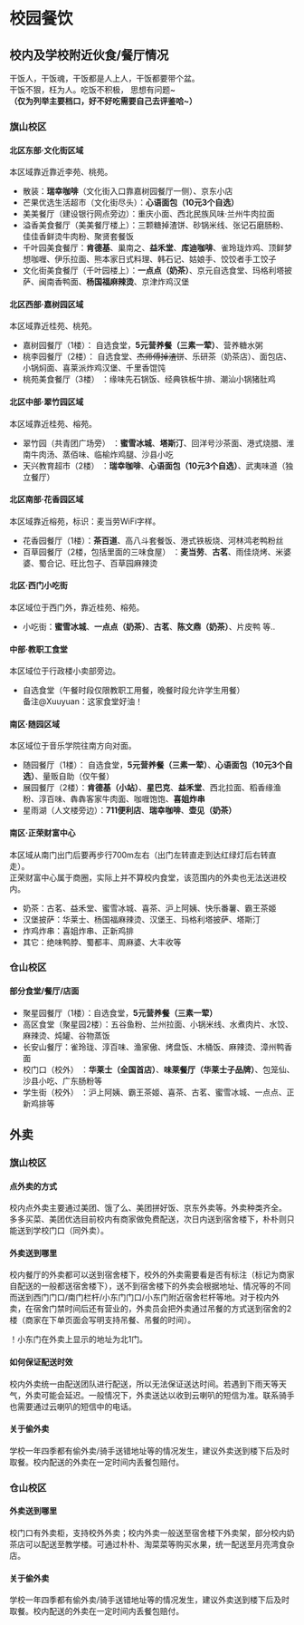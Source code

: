 # 校园餐饮
## 校内及学校附近伙食/餐厅情况
干饭人，干饭魂，干饭都是人上人，干饭都要带个盆。  
干饭不狠，枉为人。吃饭不积极， 思想有问题~  
**（仅为列举主要档口，好不好吃需要自己去评鉴哈~）**

### 旗山校区
#### 北区东部·文化街区域
本区域靠近靠近李苑、桃苑。

- 散装：**瑞幸咖啡**（文化街入口靠嘉树园餐厅一侧）、京东小店
- 芒果优选生活超市（文化街尽头）：**心语面包（10元3个自选）**
- 美美餐厅（建设银行网点旁边）：重庆小面、西北民族风味·兰州牛肉拉面
- 溢香美食餐厅（美美餐厅楼上）：三颗糖掉渣饼、砂锅米线、张记石磨肠粉、佳佳香鲜烫牛肉粉、聚贤套餐饭
- 千叶园美食餐厅：**肯德基**、巢南之、**益禾堂**、**库迪咖啡**、雀玲珑炸鸡、顶鲜梦想咖喱、伊乐拉面、熊本家日式料理、韩石记、姑娘手、饺饺者手工饺子
- 文化街美食餐厅（千叶园楼上）：**一点点（奶茶）**、京元自选食堂、玛格利塔披萨、闽南香鸭面、**杨国福麻辣烫**、京津炸鸡汉堡

#### 北区西部·嘉树园区域
本区域靠近桂苑、桃苑。

- 嘉树园餐厅（1楼）： 自选食堂，**5元营养餐（三素一荤）**、营养糖水粥
- 桃李园餐厅（2楼）： 自选食堂、<del>杰师傅掉渣饼</del>、乐研茶（奶茶店）、面包店、小锅焖面、喜莱派炸鸡汉堡、千里香馄饨
- 桃苑美食餐厅（3楼） ：缘味先石锅饭、经典铁板牛排、潮汕小锅猪肚鸡

#### 北区中部·翠竹园区域
本区域靠近桂苑、榕苑。

- 翠竹园（共青团广场旁） ：**蜜雪冰城**、**塔斯汀**、回洋号沙茶面、港式烧腊、淮南牛肉汤、蒸佰味、临榆炸鸡腿、沙县小吃
- 天兴教育超市（2楼） ：**瑞幸咖啡**、**心语面包（10元3个自选）**、武夷味道（独立餐厅）

#### 北区南部·花香园区域
本区域靠近榕苑，标识：麦当劳WiFi字样。

- 花香园餐厅（1楼）：**茶百道**、高八斗套餐饭、港式铁板烧、河林鸿老鸭粉丝
- 百草园餐厅（2楼，包括里面的三味食屋） ：**麦当劳**、**古茗**、雨佳烧烤、米婆婆、蜀合记、旺比包子、百草园麻辣烫

#### 北区·西门小吃街
本区域位于西门外，靠近桂苑、榕苑。

- 小吃街：**蜜雪冰城**、**一点点（奶茶）**、**古茗**、**陈文鼎（奶茶）**、片皮鸭 等..

#### 中部·教职工食堂
本区域位于行政楼小卖部旁边。

- 自选食堂（午餐时段仅限教职工用餐，晚餐时段允许学生用餐）  
备注@Xuuyuan：这家食堂好油！

#### 南区·随园区域
本区域位于音乐学院往南方向对面。

- 随园餐厅（1楼）： 自选食堂，**5元营养餐（三素一荤）**、**心语面包（10元3个自选）**、量贩自助（仅午餐）
- 展园餐厅（2楼）：**肯德基（小站）**、**星巴克**、**益禾堂**、西北拉面、稻香缘渔粉、淳百味、犇犇客家牛肉面、咖喱饱饱、**喜姐炸串**
- 星雨湖（人文楼旁边）：**711便利店**、**瑞幸咖啡**、**壶见（奶茶）**

#### 南区·正荣财富中心
本区域从南门出门后要再步行700m左右（出门左转直走到达红绿灯后右转直走）。  
正荣财富中心属于商圈，实际上并不算校内食堂，该范围内的外卖也无法送进校内。

- 奶茶：古茗、益禾堂、蜜雪冰城、喜茶、沪上阿姨、快乐番薯、霸王茶姬
- 汉堡披萨：华莱士、杨国福麻辣烫、汉堡王、玛格利塔披萨、塔斯汀
- 炸鸡炸串：喜姐炸串、正新鸡排
- 其它：绝味鸭脖、蜀都丰、周麻婆、大丰收等

### 仓山校区
#### 部分食堂/餐厅/店面
- 聚星园餐厅（1楼）：自选食堂，**5元营养餐（三素一荤）**
- 高区食堂（聚星园2楼）：五谷鱼粉、兰州拉面、小锅米线、水煮肉片、水饺、麻辣烫、炖罐、谷物蒸饭
- 长安山餐厅：雀玲珑、淳百味、渔家傲、烤盘饭、木桶饭、麻辣烫、漳州鸭香面
- 校门口（校外） ：**华莱士（全国首店）**、**味莱餐厅（华莱士子品牌）**、包笼仙、沙县小吃、广东肠粉等
- 学生街（校外） ：沪上阿姨、霸王茶姬、喜茶、古茗、蜜雪冰城、一点点、正新鸡排等

## 外卖
### 旗山校区
#### 点外卖的方式
校内点外卖主要通过美团、饿了么、美团拼好饭、京东外卖等。外卖种类齐全。  
多多买菜、美团优选目前校内有商家做免费配送，次日内送到宿舍楼下，朴朴则只能送到学校门口（同外卖）。

#### 外卖送到哪里
校内餐厅的外卖都可以送到宿舍楼下，校外的外卖需要看是否有标注（标记为商家自配送的一般都送宿舍楼下），送不到宿舍楼下的外卖会根据地址、情况等的不同而送到西门门口/南门栏杆/小东门门口/小东门附近宿舍栏杆等地。对于校内外卖，在宿舍门禁时间后还有营业的，外卖员会把外卖通过吊餐的方式送到宿舍的2楼（商家在下单页面会写明支持吊餐、吊餐的时间）。

！小东门在外卖上显示的地址为北1门。

#### 如何保证配送时效
校内外卖统一由配送团队进行配送，所以无法保证送达时间。若遇到下雨天等天气，外卖可能会延迟。一般情况下，外卖送达以收到云喇叭的短信为准。联系骑手也需要通过云喇叭的短信中的电话。

#### 关于偷外卖
学校一年四季都有偷外卖/骑手送错地址等的情况发生，建议外卖送到楼下后及时取餐。校内配送的外卖在一定时间内丢餐包赔付。

### 仓山校区
#### 外卖送到哪里
校门口有外卖柜，支持校外外卖；校内外卖一般送至宿舍楼下外卖架，部分校内奶茶店可以配送至教学楼。可通过朴朴、淘菜菜等购买水果，统一配送至月亮湾食杂店。

#### 关于偷外卖
学校一年四季都有偷外卖/骑手送错地址等的情况发生，建议外卖送到楼下后及时取餐。校内配送的外卖在一定时间内丢餐包赔付。